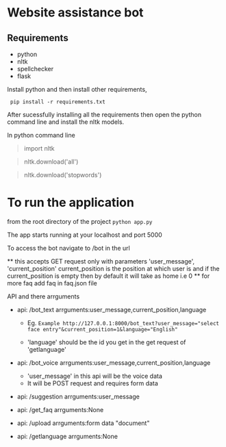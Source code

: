 # Website assistance bot

## Requirements
- python
- nltk
- spellchecker
- flask

Install python and then install other requirements,

` pip install -r requirements.txt`

After sucessfully installing all the requirements then open the python command line and install the nltk models.

In python command line

> import nltk

> nltk.download('all')

> nltk.download('stopwords')


# To run the application 
from the root directory of the project
`python app.py`

The app starts running at your localhost and port 5000

To access the bot navigate to /bot in the url 

** this accepts GET request only with parameters 'user_message', 'current_position' 
current_position is the position at which user is and if the current_position is empty then by default it will take as home i.e 0
** for more faq add faq in faq.json file

API and there arrguments

* api: /bot_text  arrguments:user_message,current_position,language

  * Eg. `Example http://127.0.0.1:8000/bot_text?user_message="select face entry"&current_position=1&language="English"`

  * 'language' should be the id you get in the get request of 'getlanguage'

* api: /bot_voice  arrguments:user_message,current_position,language

  * 'user_message' in this api will be the voice data
  * It will be POST request and requires form data

* api: /suggestion  arrguments:user_message

* api: /get_faq  arrguments:None

* api: /upload  arrguments:form data "document"

* api: /getlanguage  arrguments:None

